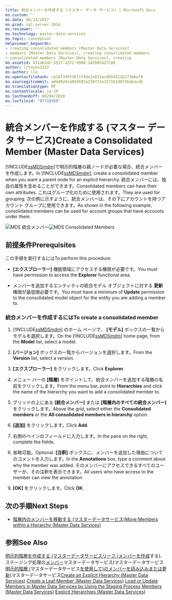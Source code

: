 ```yaml
---
title: 統合メンバーを作成する (マスター データ サービス) | Microsoft Docs
ms.custom: ''
ms.date: 06/13/2017
ms.prod: sql-server-2014
ms.reviewer: ''
ms.technology: master-data-services
ms.topic: conceptual
helpviewer_keywords:
- creating consolidated members [Master Data Services]
- members [Master Data Services], creating consolidated members
- consolidated members [Master Data Services], creating
ms.assetid: 431ab2d2-5517-4372-9980-142b05427c08
author: lrtoyou1223
ms.author: lle
ms.openlocfilehash: c41673f6f3bf1f4de2a831ecd659321b273b6af9
ms.sourcegitcommit: ad4d92dce894592a259721a1571b1d8736abacdb
ms.translationtype: MT
ms.contentlocale: ja-JP
ms.lasthandoff: 08/04/2020
ms.locfileid: "87718350"
---
```

# <a name="create-a-consolidated-member-master-data-services"></a><span data-ttu-id="24c11-102">統合メンバーを作成する (マスター データ サービス)</span><span class="sxs-lookup"><span data-stu-id="24c11-102">Create a Consolidated Member (Master Data Services)</span></span>
  <span data-ttu-id="24c11-103">[!INCLUDE[ssMDSmdm](../includes/ssmdsmdm-md.md)]で明示的階層の親ノードが必要な場合、統合メンバーを作成します。</span><span class="sxs-lookup"><span data-stu-id="24c11-103">In [!INCLUDE[ssMDSmdm](../includes/ssmdsmdm-md.md)], create a consolidated member when you want a parent node for an explicit hierarchy.</span></span> <span data-ttu-id="24c11-104">統合メンバーには、独自の属性を含めることができます。</span><span class="sxs-lookup"><span data-stu-id="24c11-104">Consolidated members can have their own attributes.</span></span> <span data-ttu-id="24c11-105">これはグループ化のために使用されます。</span><span class="sxs-lookup"><span data-stu-id="24c11-105">They are used for grouping.</span></span> <span data-ttu-id="24c11-106">次の例に示すように、統合メンバーは、その下にアカウントを持つアカウント グループに使用できます。</span><span class="sxs-lookup"><span data-stu-id="24c11-106">As shown in the following example, consolidated members can be used for account groups that have accounts under them.</span></span>

 <span data-ttu-id="24c11-107">![MDS 統合メンバー](../../2014/master-data-services/media/mds-consolidated-members.png "MDS 統合メンバー")</span><span class="sxs-lookup"><span data-stu-id="24c11-107">![MDS Consolidated Members](../../2014/master-data-services/media/mds-consolidated-members.png "MDS Consolidated Members")</span></span>

## <a name="prerequisites"></a><span data-ttu-id="24c11-108">前提条件</span><span class="sxs-lookup"><span data-stu-id="24c11-108">Prerequisites</span></span>
 <span data-ttu-id="24c11-109">この手順を実行するには</span><span class="sxs-lookup"><span data-stu-id="24c11-109">To perform this procedure:</span></span>

-   <span data-ttu-id="24c11-110">**[エクスプローラー]** 機能領域にアクセスする権限が必要です。</span><span class="sxs-lookup"><span data-stu-id="24c11-110">You must have permission to access the **Explorer** functional area.</span></span>

-   <span data-ttu-id="24c11-111">メンバーを追加するエンティティの統合モデル オブジェクトに対する **更新** 権限が最低限必要です。</span><span class="sxs-lookup"><span data-stu-id="24c11-111">You must have a minimum of **Update** permission to the consolidated model object for the entity you are adding a member to.</span></span>

### <a name="to-create-a-consolidated-member"></a><span data-ttu-id="24c11-112">統合メンバーを作成するには</span><span class="sxs-lookup"><span data-stu-id="24c11-112">To create a consolidated member</span></span>

1.  <span data-ttu-id="24c11-113">[!INCLUDE[ssMDSmdm](../includes/ssmdsmdm-md.md)] のホーム ページで、 **[モデル]** ボックスの一覧からモデルを選択します。</span><span class="sxs-lookup"><span data-stu-id="24c11-113">On the [!INCLUDE[ssMDSmdm](../includes/ssmdsmdm-md.md)] home page, from the **Model** list, select a model.</span></span>

2.  <span data-ttu-id="24c11-114">**[バージョン]** ボックスの一覧からバージョンを選択します。</span><span class="sxs-lookup"><span data-stu-id="24c11-114">From the **Version** list, select a version.</span></span>

3.  <span data-ttu-id="24c11-115">**[エクスプローラー]** をクリックします。</span><span class="sxs-lookup"><span data-stu-id="24c11-115">Click **Explorer**.</span></span>

4.  <span data-ttu-id="24c11-116">メニュー バーの **[階層]** をポイントして、統合メンバーを追加する階層の名前をクリックします。</span><span class="sxs-lookup"><span data-stu-id="24c11-116">From the menu bar, point to **Hierarchies** and click the name of the hierarchy you want to add a consolidated member to.</span></span>

5.  <span data-ttu-id="24c11-117">グリッドの上にある **[統合メンバー]** または **[階層内のすべての統合メンバー]** をクリックします。</span><span class="sxs-lookup"><span data-stu-id="24c11-117">Above the grid, select either the **Consolidated members** or the **All consolidated members in hierarchy** option.</span></span>

6.  <span data-ttu-id="24c11-118">**[追加]** をクリックします。</span><span class="sxs-lookup"><span data-stu-id="24c11-118">Click **Add**.</span></span>

7.  <span data-ttu-id="24c11-119">右側のペインのフィールドに入力します。</span><span class="sxs-lookup"><span data-stu-id="24c11-119">In the pane on the right, complete the fields.</span></span>

8.  <span data-ttu-id="24c11-120">省略可能。</span><span class="sxs-lookup"><span data-stu-id="24c11-120">Optional.</span></span> <span data-ttu-id="24c11-121">**[注釈]** ボックスに、メンバーを追加した理由についてのコメントを入力します。</span><span class="sxs-lookup"><span data-stu-id="24c11-121">In the **Annotations** box, type a comment about why the member was added.</span></span> <span data-ttu-id="24c11-122">そのメンバーにアクセスできるすべてのユーザーが、その注釈を表示できます。</span><span class="sxs-lookup"><span data-stu-id="24c11-122">All users who have access to the member can view the annotation.</span></span>

9. <span data-ttu-id="24c11-123">**[OK]** をクリックします。</span><span class="sxs-lookup"><span data-stu-id="24c11-123">Click **OK**.</span></span>

## <a name="next-steps"></a><span data-ttu-id="24c11-124">次の手順</span><span class="sxs-lookup"><span data-stu-id="24c11-124">Next Steps</span></span>

-   [<span data-ttu-id="24c11-125">階層内のメンバーを移動する &#40;マスターデータサービス&#41;</span><span class="sxs-lookup"><span data-stu-id="24c11-125">Move Members within a Hierarchy &#40;Master Data Services&#41;</span></span>](move-members-within-a-hierarchy-master-data-services.md)

## <a name="see-also"></a><span data-ttu-id="24c11-126">参照</span><span class="sxs-lookup"><span data-stu-id="24c11-126">See Also</span></span>
 <span data-ttu-id="24c11-127">[明示的階層を作成する &#40;マスターデータサービス](../../2014/master-data-services/create-an-explicit-hierarchy-master-data-services.md)[リーフ &#40;メンバーを作成](../../2014/master-data-services/create-a-leaf-member-master-data-services.md)する&#41;、ステージング処理の[メンバー](../../2014/master-data-services/members-master-data-services.md)マスターデータサービス&#41;マスターデータサービス[明示的階層 &#40;](../../2014/master-data-services/explicit-hierarchies-master-data-services.md)マスターデータサービス[を使用して&#41;のメンバーを読み込みまたは更新](add-update-and-delete-data-master-data-services.md)&#40;マスターデータサービス</span><span class="sxs-lookup"><span data-stu-id="24c11-127">[Create an Explicit Hierarchy &#40;Master Data Services&#41;](../../2014/master-data-services/create-an-explicit-hierarchy-master-data-services.md) [Create a Leaf Member &#40;Master Data Services&#41;](../../2014/master-data-services/create-a-leaf-member-master-data-services.md) [Load or Update Members in Master Data Services by Using the Staging Process](add-update-and-delete-data-master-data-services.md) [Members &#40;Master Data Services&#41;](../../2014/master-data-services/members-master-data-services.md) [Explicit Hierarchies &#40;Master Data Services&#41;](../../2014/master-data-services/explicit-hierarchies-master-data-services.md)</span></span>


